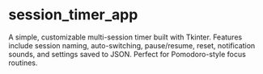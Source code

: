 # session_timer_app
A simple, customizable multi-session timer built with Tkinter. Features include session naming, auto-switching, pause/resume, reset, notification sounds, and settings saved to JSON. Perfect for Pomodoro-style focus routines.
